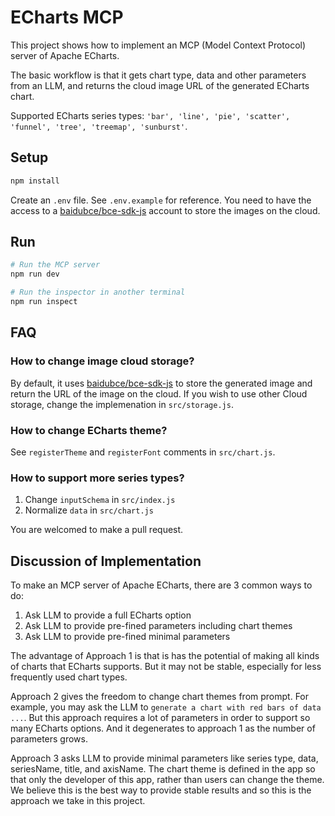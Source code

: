 # ECharts MCP

This project shows how to implement an MCP (Model Context Protocol) server of Apache ECharts.

The basic workflow is that it gets chart type, data and other parameters from an LLM, and returns the cloud image URL of the generated ECharts chart.

Supported ECharts series types: `'bar', 'line', 'pie', 'scatter', 'funnel', 'tree', 'treemap', 'sunburst'`.

## Setup

```sh
npm install
```

Create an `.env` file. See `.env.example` for reference. You need to have the access to a [baidubce/bce-sdk-js](https://github.com/baidubce/bce-sdk-js) account to store the images on the cloud.

## Run

```sh
# Run the MCP server
npm run dev

# Run the inspector in another terminal
npm run inspect
```

## FAQ

### How to change image cloud storage?

By default, it uses [baidubce/bce-sdk-js](https://github.com/baidubce/bce-sdk-js) to store the generated image and return the URL of the image on the cloud. If you wish to use other Cloud storage, change the implemenation in `src/storage.js`.

### How to change ECharts theme?

See `registerTheme` and `registerFont` comments in `src/chart.js`.

### How to support more series types?

1. Change `inputSchema` in `src/index.js`
2. Normalize `data` in `src/chart.js`

You are welcomed to make a pull request.

## Discussion of Implementation

To make an MCP server of Apache ECharts, there are 3 common ways to do:

1. Ask LLM to provide a full ECharts option
2. Ask LLM to provide pre-fined parameters including chart themes
3. Ask LLM to provide pre-fined minimal parameters

The advantage of Approach 1 is that is has the potential of making all kinds of charts that ECharts supports. But it may not be stable, especially for less frequently used chart types.

Approach 2 gives the freedom to change chart themes from prompt. For example, you may ask the LLM to `generate a chart with red bars of data ...`. But this approach requires a lot of parameters in order to support so many ECharts options. And it degenerates to approach 1 as the number of parameters grows.

Approach 3 asks LLM to provide minimal parameters like series type, data, seriesName, title, and axisName. The chart theme is defined in the app so that only the developer of this app, rather than users can change the theme. We believe this is the best way to provide stable results and so this is the approach we take in this project.
